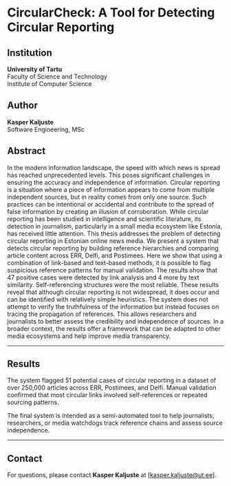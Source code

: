 
# CircularCheck: A Tool for Detecting Circular Reporting

## Institution

**University of Tartu**  
Faculty of Science and Technology  
Institute of Computer Science  

## Author

**Kasper Kaljuste**  
Software Engineering, MSc

## Abstract

In the modern information landscape, the speed with which news is spread has reached unprecedented levels. This poses significant challenges in ensuring the accuracy and independence of information. Circular reporting is a situation where a piece of information appears to come from multiple independent sources, but in reality comes from only one source. Such practices can be intentional or accidental and contribute to the spread of false information by creating an illusion of corroboration. While circular reporting has been studied in intelligence and scientific literature, its detection in journalism, particularly in a small media ecosystem like Estonia, has received little attention. This thesis addresses the problem of detecting circular reporting in Estonian online news media. We present a system that detects circular reporting by building reference hierarchies and comparing article content across ERR, Delfi, and Postimees. Here we show that using a combination of link-based and text-based methods, it is possible to flag suspicious reference patterns for manual validation. The results show that 47 positive cases were detected by link analysis and 4 more by text similarity. Self-referencing structures were the most reliable. These results reveal that although circular reporting is not widespread, it does occur and can be identified with relatively simple heuristics. The system does not attempt to verify the truthfulness of the information but instead focuses on tracing the propagation of references. This allows researchers and journalists to better assess the credibility and independence of sources. In a broader context, the results offer a framework that can be adapted to other media ecosystems and help improve media transparency.

---

## Results

The system flagged 51 potential cases of circular reporting in a dataset of over 250,000 articles across ERR, Postimees, and Delfi. Manual validation confirmed that most circular links involved self-references or repeated sourcing patterns.

The final system is intended as a semi-automated tool to help journalists, researchers, or media watchdogs track reference chains and assess source independence.

---

## Contact

For questions, please contact **Kasper Kaljuste** at [kasper.kaljuste@ut.ee].
